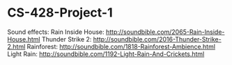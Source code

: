 # CS-428-Project-1

Sound effects:
Rain Inside House: http://soundbible.com/2065-Rain-Inside-House.html
Thunder Strike 2: http://soundbible.com/2016-Thunder-Strike-2.html
Rainforest: http://soundbible.com/1818-Rainforest-Ambience.html
Light Rain: http://soundbible.com/1192-Light-Rain-And-Crickets.html